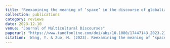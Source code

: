```yaml
---
title: "Reexamining the meaning of ‘space’ in the discourse of globalization and its implications for cultural discourse studies"
collection: publications
category: reviews
date: 2023-12-10
venue: "Journal of Multicultural Discourses"
paperurl: "https://www.tandfonline.com/doi/abs/10.1080/17447143.2023.2180007"
citation: 'Wang, Y. & Zuo, M. (2023). Reexamining the meaning of ‘space’ in the discourse of globalization and its implications for cultural discourse. <i>Journal of Multicultural Discourses</i>.https://doi.org/10.1080/17447143.2023.2180007'
---
```

